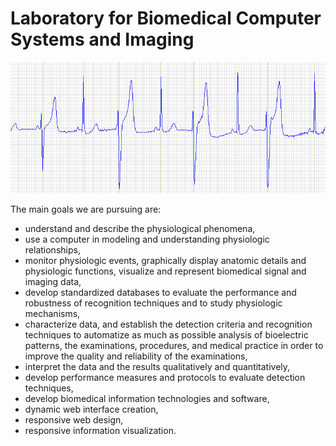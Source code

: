 # Laboratory for Biomedical Computer Systems and Imaging

![alt text](https://github.com/Testna-Organizacija/.github/blob/main/HBeats.gif)

The main goals we are pursuing are:
- understand and describe the physiological phenomena,
- use a computer in modeling and understanding physiologic relationships,
- monitor physiologic events, graphically display anatomic details and physiologic functions, visualize and represent biomedical signal and imaging data,
- develop standardized databases to evaluate the performance and robustness of recognition techniques and to study physiologic mechanisms,
- characterize data, and establish the detection criteria and recognition techniques to automatize as much as possible analysis of bioelectric patterns, the examinations, procedures, and medical practice in order to improve the quality and reliability of the examinations,
- interpret the data and the results qualitatively and quantitatively,
- develop performance measures and protocols to evaluate detection techniques,
- develop biomedical information technologies and software,
- dynamic web interface creation,
- responsive web design,
- responsive information visualization. 
